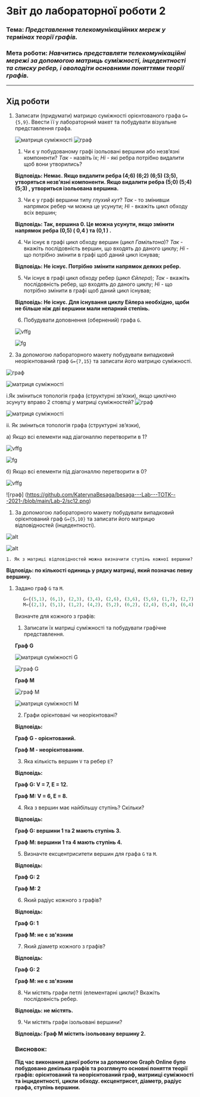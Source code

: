# Звіт до лабораторної роботи 2
### Тема: _Представлення телекомунікаційних мереж у термінах теорії графів._
### Мета роботи: _Навчитись представляти телекомунікаційні мережі за допомогою матриць суміжності, інцедентності та списку ребер, і оволодіти основними поняттями теорії графів._
---
## Хід роботи

1. Записати (придумати) матрицю суміжності орієнтованого графа `G={5,9}`. Ввести її у лабораторний макет та побудувати візуальне представлення графа.
   
   ![матриця суміжності](https://github.com/KaterynaBesaga/besaga---Lab---TOTK---2021-/blob/main/Lab-2/sc1.png )
   ![граф](https://github.com/KaterynaBesaga/besaga---Lab---TOTK---2021-/blob/main/Lab-2/sc2.png)
   
    1. Чи є у побудованому графі ізольовані вершини або незв’язні компоненти? *Tак* - назвіть їх; *Hі* - які ребра потрібно видалити щоб вони утворились? 
    
    **Відповідь: Немає. Якщо видалити ребра (4;6) (6;2) (6;5) (3;5), утворяться незв’язні компоненти. Якщо видалити ребра (5;0) (5;4) (5;3)  , утвориться ізольована вершина.**
    
    3. Чи є у графі вершини типу _глухий кут_? *Так* - то змінивши напрямок ребер чи можна це усунути; *Hі* - вкажіть цикл обходу всіх вершин;
    
    **Відповідь: Так, вершина 0. Це можна усунути, якщо змінити напрямок ребра (0,5) ( 0,4 ) та (0,1 ) .**
    
    4. Чи існує в графі цикл обходу вершин (_цикл Гамільтона_)? *Так* - вкажіть послідовність вершин, що входять до даного циклу; *Hі* - що потрібно змінити в графі щоб даний цикл існував;

    **Відповідь: Не існує. Потрібно змінити напрямок деяких ребер.**

    5. Чи існує в графі цикл обходу ребер (_цикл Єйлера_); *Так* - вкажіть послідовність ребер, що входять до даного циклу; *Hі* - що потрібно змінити в графі щоб даний цикл існував;

    **Відповідь: Не існує. Для існування циклу Ейлера необхідно, щоби не більше ніж дві вершини мали непарний степінь.**

    6. Побудувати доповнення (обернений) графа `G`.

    ![vffg](https://github.com/KaterynaBesaga/besaga---Lab---TOTK---2021-/blob/main/Lab-2/sc4.png)

    ![fg](https://github.com/KaterynaBesaga/besaga---Lab---TOTK---2021-/blob/main/Lab-2/sc3.png)

1. За допомогою лабораторного макету побудувати випадковий неорієнтований граф `G={7,15}` та записати його матрицю суміжності.
 
 ![граф](https://github.com/KaterynaBesaga/besaga---Lab---TOTK---2021-/blob/main/Lab-2/sc5.png)
 
 ![матриця суміжності](https://github.com/KaterynaBesaga/besaga---Lab---TOTK---2021-/blob/main/Lab-2/sc6.png)
 
 i.Як зміниться топологія графа (структурні зв’язки), якщо циклічно зсунуту вправо 2 стовпці у матриці суміжностей?
  ![граф](https://github.com/KaterynaBesaga/besaga---Lab---TOTK---2021-/blob/main/Lab-2/sc7.png)
 
![матриця суміжності](https://github.com/KaterynaBesaga/besaga---Lab---TOTK---2021-/blob/main/Lab-2/sc8.png)

ii. Як зміниться топологія графа (структурні зв’язки),

а) Якщо всі елементи над діагоналлю перетворити в 1? 


   ![vffg](https://github.com/KaterynaBesaga/besaga---Lab---TOTK---2021-/blob/main/Lab-2/sc9.png)
   
  ![fg](https://github.com/KaterynaBesaga/besaga---Lab---TOTK---2021-/blob/main/Lab-2/sc10.png)

б) Якщо всі елементи під діагоналлю перетворити в 0?

 ![vffg](https://github.com/KaterynaBesaga/besaga---Lab---TOTK---2021-/blob/main/Lab-2/sc11.png)
 
![граф] (https://github.com/KaterynaBesaga/besaga---Lab---TOTK---2021-/blob/main/Lab-2/sc12.png)
	 
1. За допомогою лабораторного макету побудувати випадковий орієнтований граф `G={5,10}` та записати його матрицю відповідностей (інцедентності).

![alt](https://github.com/KaterynaBesaga/besaga---Lab---TOTK---2021-/blob/main/Lab-2/sc13.png)

![alt](https://github.com/KaterynaBesaga/besaga---Lab---TOTK---2021-/blob/main/Lab-2/sc14.png)

	1. Як з матриці відповідностей можна визначити ступінь кожної вершини?

   **Відповідь: по кількості одиниць у рядку матриці, який позначає певну вершину.**

1. Задано граф `G` та `M`.
    ```python
       G={(5,1), (6,1), (2,3), (3,4), (2,6), (3,6), (5,6), (1,7), (2,7), (3,7), (4,7), (6,7)}
       M={(2,1), (5,1), (1,2), (4,2), (5,2), (6,2), (2,4), (5,4), (6,4), (1,5), (2,5), (4,5), (6,5), (2,6), (4,6), (5,6)}
    ```
    Визначте для кожного з графів:
    1. Записати їх матриці суміжності та побудувати графічне представлення.
    
    **Граф G**

    ![матриця суміжності G](https://github.com/KaterynaBesaga/besaga---Lab---TOTK---2021-/blob/main/Lab-2/sc15.png)

    ![граф G](https://github.com/KaterynaBesaga/besaga---Lab---TOTK---2021-/blob/main/Lab-2/sc16.png)

    **Граф M**

    ![граф M](https://github.com/KaterynaBesaga/besaga---Lab---TOTK---2021-/blob/main/Lab-2/sc17.png)

    ![матриця суміжності M](https://github.com/KaterynaBesaga/besaga---Lab---TOTK---2021-/blob/main/Lab-2/sc18.png)


    2. Графи орієнтовані чи неорієнтовані? 

    **Відповідь:** 

    **Граф G - орієнтований.**

    **Граф М - неорієнтованим.**

    3. Яка кількість вершин `V` та ребер `E`?

    **Відповідь:** 

    **Граф G: V = 7, E = 12.** 

    **Граф М: V = 6, E = 8.**

    4. Яка з вершин має найбільшу ступінь? Скільки?

    **Відповідь:**

    **Граф G: вершини 1 та 2 мають ступінь 3.** 

    **Граф М: вершини 1 та 4 мають ступінь 4.**

    5. Визначте ексцентриситети вершин для графа `G` та `M`.

    **Відповідь:**

    **Граф G: 2** 

    **Граф М: 2**

    6. Який радіус кожного з графів?

    **Відповідь:**

    **Граф G: 1** 

    **Граф М: не є зв'язним**

    7. Який діаметр кожного з графів?

    **Відповідь:**

    **Граф G: 2** 

    **Граф М: не є зв'язним**

    8. Чи містять графи петлі (елементарні цикли)? Вкажіть послідовність ребер.

    **Відповідь: не містять.**

    9. Чи містять графи ізольовані вершини?

    **Відповідь: Граф М містить ізольовану вершину 2.**

    ### Висновок: 

    **Під час виконання даної роботи за допомогою Graph Online було побудовано декілька графів та розглянуто основні поняття теорії графів: орієнтований та неорієнтований граф, матрииці суміжності та інцидентності, цикли обходу. ексцентрисет, діаметр, радіус графа, ступінь вершини.**



